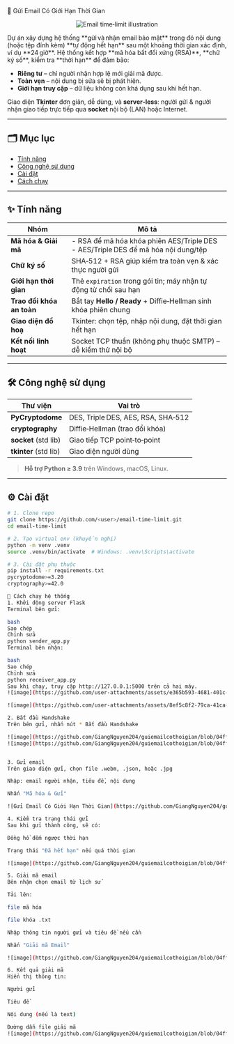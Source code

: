 📧 Gửi Email Có Giới Hạn Thời Gian
<p align="center">
  <img src="https://encrypted-tbn0.gstatic.com/images?q=tbn:ANd9GcQxifkwco-AHYuf_bRHlJRxqgM50ZSyUorZfg&s" alt="Email time‑limit illustration">
</p>
Dự án xây dựng hệ thống **gửi và nhận email bảo mật** trong đó nội dung (hoặc tệp đính kèm) **tự động hết hạn** sau một khoảng thời gian xác định, ví dụ **24 giờ**.  
Hệ thống kết hợp **mã hóa bất đối xứng (RSA)**, **chữ ký số**, kiểm tra **thời hạn** để đảm bảo:

* **Riêng tư** – chỉ người nhận hợp lệ mới giải mã được.
* **Toàn vẹn** – nội dung bị sửa sẽ bị phát hiện.
* **Giới hạn truy cập** – dữ liệu không còn khả dụng sau khi hết hạn.

Giao diện **Tkinter** đơn giản, dễ dùng, và **server‐less**: người gửi & người nhận giao tiếp trực tiếp qua **socket** nội bộ (LAN) hoặc Internet.

---

## 🗂️ Mục lục
- [Tính năng](#tính-năng)
- [Công nghệ sử dụng](#công-nghệ-sử-dụng)
- [Cài đặt](#cài-đặt)
- [Cách chạy](#cách-chạy)

---

## ✨ Tính năng
| Nhóm | Mô tả |
|------|-------|
| **Mã hóa & Giải mã** | - RSA để mã hóa khóa phiên AES/Triple DES <br>- AES/Triple DES để mã hóa nội dung/tệp |
| **Chữ ký số** | SHA‑512 + RSA giúp kiểm tra toàn vẹn & xác thực người gửi |
| **Giới hạn thời gian** | Thẻ `expiration` trong gói tin; máy nhận tự động từ chối sau hạn |
| **Trao đổi khóa an toàn** | Bắt tay **Hello / Ready** + Diffie‑Hellman sinh khóa phiên chung |
| **Giao diện đồ hoạ** | Tkinter: chọn tệp, nhập nội dung, đặt thời gian hết hạn |
| **Kết nối linh hoạt** | Socket TCP thuần (không phụ thuộc SMTP) – dễ kiểm thử nội bộ |

---

## 🛠️ Công nghệ sử dụng
| Thư viện | Vai trò |
|----------|---------|
| **PyCryptodome** | DES, Triple DES, AES, RSA, SHA‑512 |
| **cryptography** | Diffie‑Hellman (trao đổi khóa) |
| **socket** (std lib) | Giao tiếp TCP point‑to‑point |
| **tkinter** (std lib) | Giao diện người dùng |

> **Hỗ trợ Python ≥ 3.9** trên Windows, macOS, Linux.

---

## ⚙️ Cài đặt
```bash
# 1. Clone repo
git clone https://github.com/<user>/email-time-limit.git
cd email-time-limit

# 2. Tạo virtual env (khuyến nghị)
python -m venv .venv
source .venv/bin/activate  # Windows: .venv\Scripts\activate

# 3. Cài đặt phụ thuộc
pip install -r requirements.txt
pycryptodome>=3.20
cryptography>=42.0

🚀 Cách chạy hệ thống
1. Khởi động server Flask
Terminal bên gửi:

bash
Sao chép
Chỉnh sửa
python sender_app.py
Terminal bên nhận:

bash
Sao chép
Chỉnh sửa
python receiver_app.py
Sau khi chạy, truy cập http://127.0.0.1:5000 trên cả hai máy.
![image](https://github.com/user-attachments/assets/e365b593-4681-401c-b5cd-27a12b252777)

![image](https://github.com/user-attachments/assets/8ef5c8f2-79ca-41ca-9b68-f5a63e43d17e)

2. Bắt đầu Handshake
Trên bên gửi, nhấn nút * Bắt đầu Handshake

![image](https://github.com/GiangNguyen204/guiemailcothoigian/blob/04ff555c5709ea46f0ebc61ca59decc7c9c14e7e/%E1%BA%A3nh/z6777143179952_4aa3bc8352e8ffa9bf14be64affec93d.jpg?raw=true)
![image](https://github.com/GiangNguyen204/guiemailcothoigian/blob/04ff555c5709ea46f0ebc61ca59decc7c9c14e7e/%E1%BA%A3nh/z6777143664596_5c117949baf9e5ebfe3a46cd09c5a371.jpg?raw=true))


3. Gửi email
Trên giao diện gửi, chọn file .webm, .json, hoặc .jpg

Nhập: email người nhận, tiêu đề, nội dung

Nhấn "Mã hóa & Gửi"

![Gửi Email Có Giới Hạn Thời Gian](https://github.com/GiangNguyen204/guiemailcothoigian/blob/04ff555c5709ea46f0ebc61ca59decc7c9c14e7e/%E1%BA%A3nh/z6777148731872_e54e5d93f9dc081bcce9345e288c34e2.jpg?raw=true)

4. Kiểm tra trạng thái gửi
Sau khi gửi thành công, sẽ có:

Đồng hồ đếm ngược thời hạn

Trạng thái "Đã hết hạn" nếu quá thời gian

![image](https://github.com/GiangNguyen204/guiemailcothoigian/blob/04ff555c5709ea46f0ebc61ca59decc7c9c14e7e/%E1%BA%A3nh/z6777152315411_a4af23cb62e2796785267b1ff4838489.jpg?raw=true)

5. Giải mã email
Bên nhận chọn email từ lịch sử

Tải lên:

file mã hóa

file khóa .txt

Nhập thông tin người gửi và tiêu đề nếu cần

Nhấn "Giải mã Email"

![image](https://github.com/GiangNguyen204/guiemailcothoigian/blob/04ff555c5709ea46f0ebc61ca59decc7c9c14e7e/%E1%BA%A3nh/z6777152315411_a4af23cb62e2796785267b1ff4838489.jpg)

6. Kết quả giải mã
Hiển thị thông tin:

Người gửi

Tiêu đề

Nội dung (nếu là text)

Đường dẫn file giải mã
![image](https://github.com/GiangNguyen204/guiemailcothoigian/blob/04ff555c5709ea46f0ebc61ca59decc7c9c14e7e/%E1%BA%A3nh/z6777157215459_a63dc5ecc8bdf1d9b71c63fb68185a69.jpg?raw=true)


